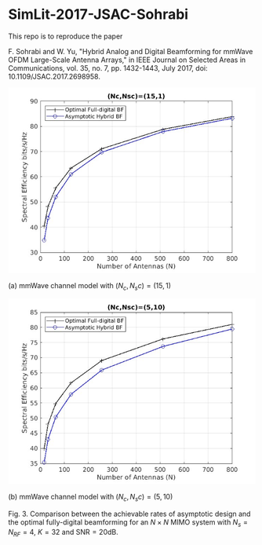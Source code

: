 # SimLit-2017-JSAC-Sohrabi

This repo is to reproduce the paper

F. Sohrabi and W. Yu, "Hybrid Analog and Digital Beamforming for mmWave OFDM Large-Scale Antenna Arrays," in IEEE Journal on Selected Areas in Communications, vol. 35, no. 7, pp. 1432-1443, July 2017, doi: 10.1109/JSAC.2017.2698958.

![fig.3a](./img/fig3a.jpg)

(a) mmWave channel model with $(N_c,N_sc)=(15,1)$

![fig.3b](./img/fig3b.jpg)

(b) mmWave channel model with $(N_c,N_sc)=(5,10)$

Fig. 3. Comparison between the achievable rates of asymptotic design and the optimal fully-digital beamforming for an $N\times N$ MIMO system with $N_s=N_{RF}=4$, $K=32$ and $\mathrm{SNR}=20\mathrm{dB}$.